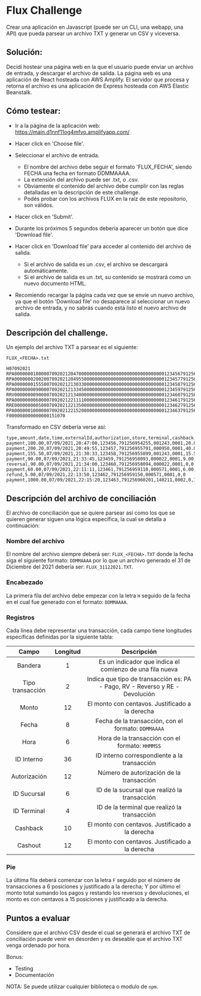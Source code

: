 # Flux Challenge

Crear una aplicación en Javascript (puede ser un CLI, una webapp, una API) que pueda parsear un archivo TXT y generar un CSV y viceversa.

## Solución:

Decidí hostear una página web en la que el usuario puede enviar un archivo de entrada, y descargar el archivo de salida.
La página web es una aplicación de React hosteada con AWS Amplify.
El servidor que procesa y retorna el archivo es una aplicación de Express hosteada con AWS Elastic Beanstalk.

## Cómo testear:

- Ir a la página de la aplicación web:
https://main.d1nnf11og4mfvo.amplifyapp.com/

- Hacer click en 'Choose file'.
- Seleccionar el archivo de entrada.
  - El nombre del archivo debe seguir el formato 'FLUX_FECHA', siendo FECHA una fecha en formato DDMMAAAA.
  - La extensión del archivo puede ser .txt, o .csv.
  - Obviamente el contenido del archivo debe cumplir con las reglas detalladas en la descripción de este challenge.
  - Podés probar con los archivos FLUX en la raíz de este repositorio, son válidos.
- Hacer click en 'Submit'.
- Durante los próximos 5 segundos debería aparecer un botón que dice 'Download file'.
- Hacer click en 'Download file' para acceder al contenido del archivo de salida.
  - Si el archivo de salida es un .csv, el archivo se descargará automáticamente.
  - Si el archivo de salida es un .txt, su contenido se mostrará como un nuevo documento HTML.

- Recomiendo recargar la página cada vez que se envíe un nuevo archivo, ya que el botón 'Download file' no desaparece al seleccionar un nuevo archivo de entrada, y no sabrás cuando está listo el nuevo archivo de salida.
  
## Descripción del challenge.

Un ejemplo del archivo TXT a parsear es el siguiente:

`FLUX_<FECHA>.txt`
```
H07092021
RPA0000000100000709202120470000000000000000000000000000000012345679125695425500124300010000002000000000000000
RPA0000000200200709202120495500000000000000000000000000000012345779125695579100095000010000004004000000000000
RPA0000000155500709202121303300000000000000000000000000000012345879125695589900124300010000001555000000000000
RPA0000000090000709202121334500000000000000000000000000000012345979125695809300002200010000000900000000000000
RRV0000000090000709202121340000000000000000000000000000000012346079125695809400002200010000000000000000000000
RPA0000000060000709202122111100000000000000000000000000000012346179125695911000057100010000000600000000000000
RRE0000000005000709202122135000000000000000000000000000000012346279125695915000057100010000000000000000000000
RPA0000001000000709202122152000000000000000000000000000000012346379125696020114021100020000000000000000100000
F000008000000000151070
```

Transformado en CSV debería verse así:

```
type,amount,date,time,externalId,authorization,store,terminal,cashback,cashout
payment,100.00,07/09/2021,20:47:00,123456,791256954255,001243,0001,20.00,0
payment,200.20,07/09/2021,20:49:55,123457,791256955791,000950,0001,40.04,0
payment,155.50,07/09/2021,21:30:33,123458,791256955899,001243,0001,15.55,0
payment,90.00,07/09/2021,21:33:45,123459,791256958093,000022,0001,9.00,0
reversal,90.00,07/09/2021,21:34:00,123460,791256958094,000022,0001,0,0
payment,60.00,07/09/2021,22:11:11,123461,791256959110,000571,0001,6.00,0
refund,5.00,07/09/2021,22:13:50,123462,791256959150,000571,0001,0,0
payment,1000.00,07/09/2021,22:15:20,123463,791256960201,140211,0002,0,1000.00
```

## Descripción del archivo de conciliación

El archivo de conciliación que se quiere parsear así como los que se quieren generar siguen una lógica específica, la cual se detalla a continuación:

### Nombre del archivo

El nombre del archivo siempre deberá ser: `FLUX_<FECHA>.TXT` donde la fecha siga el siguiente formato: `DDMMAAAA` por lo que un archivo generado el 31 de Diciembre del 2021 debería ser: `FLUX_31122021.TXT`.


### Encabezado

La primera fila del archivo debe empezar con la letra `H` seguido de la fecha en el cual fue generado con el formato: `DDMMAAAA`.


### Registros

Cada línea debe representar una transacción, cada campo tiene longitudes específicas definidas por la siguiente tabla:


| Campo | Longitud | Descripción |
| :-----: | :------: | :-----------: |
| Bandera | 1 | Es un indicador que indica el comienzo de una fila nueva |
| Tipo transacción | 2 | Indica que tipo de transacción es: PA - Pago, RV - Reverso y RE - Devolución |
| Monto | 12 | El monto con centavos. Justificado a la derecha |
| Fecha | 8 | Fecha de la transacción, con el formato: `DDMMAAAA` |
| Hora | 6 | Hora de la transacción con el formato: `HHMMSS` |
| ID Interno | 36 | ID interno correspondiente a la transacción |
| Autorización | 12 | Número de autorización de la transacción |
| ID Sucursal | 6 | ID  de la sucursal que realizó la transacción |
| ID Terminal | 4 | ID de la terminal que realizó la transacción |
| Cashback | 10 | El monto con centavos. Justificado a la derecha |
| Cashout| 12 | El monto con centavos. Justificado a la derecha |

### Pie

La última fila deberá comenzar con la letra `F` seguido por el número de transacciones a 6 posiciones y justificado a la derecha; Y por último el monto total sumando los pagos y restando los reversos y devoluciones, el monto es con centavos a 15 posiciones y justificado a la derecha.


## Puntos a evaluar

Considere que el archivo CSV desde el cual se generará el archivo TXT de conciliación puede venir en desorden y es deseable que el archivo TXT venga ordenado por hora.

Bonus:

* Testing
* Documentación


NOTA: Se puede utilizar cualquier biblioteca o modulo de `npm`.
